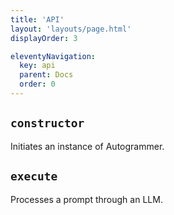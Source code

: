 ```yaml
---
title: 'API'
layout: 'layouts/page.html'
displayOrder: 3

eleventyNavigation:
  key: api 
  parent: Docs
  order: 0
---
```


## `constructor`

Initiates an instance of Autogrammer.

## `execute`

Processes a prompt through an LLM.
